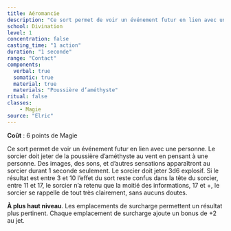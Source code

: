 ```yaml
---
title: Aéromancie
description: "Ce sort permet de voir un événement futur en lien avec une personne."
school: Divination
level: 1
concentration: false
casting_time: "1 action"
duration: "1 seconde"
range: "Contact"
components:
  verbal: true
  somatic: true
  material: true
  materials: "Poussière d’améthyste"
ritual: false
classes:
    - Magie
source: "Elric"
---
```

**Coût** : 6 points de Magie  

Ce sort permet de voir un événement futur en lien avec une personne. Le sorcier doit jeter de la poussière d’améthyste au vent en pensant à une personne. Des images, des sons, et d’autres sensations apparaîtront au sorcier durant 1 seconde seulement. Le sorcier doit jeter 3d6 explosif. Si le résultat est entre 3 et 10 l’effet du sort reste confus dans la tête du sorcier, entre 11 et 17, le sorcier n’a retenu que la moitié des informations, 17 et +, le sorcier se rappelle de tout très clairement, sans aucuns doutes.

**À plus haut niveau**. Les emplacements de surcharge permettent un résultat plus pertinent. Chaque emplacement de surcharge ajoute un bonus de +2 au jet.
